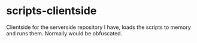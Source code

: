 # scripts-clientside
Clientside for the serverside repository I have, loads the scripts to memory and runs them. Normally would be obfuscated.

